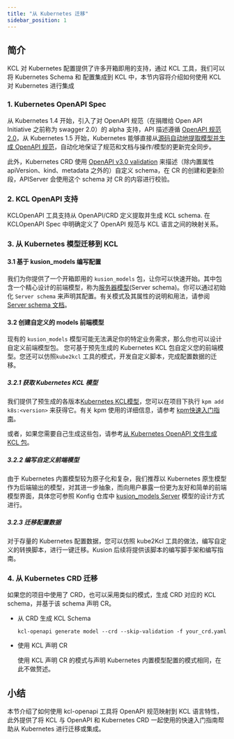 ```yaml
---
title: "从 Kubernetes 迁移"
sidebar_position: 1
---
```


## 简介

KCL 对 Kubernetes 配置提供了许多开箱即用的支持，通过 KCL 工具，我们可以将 Kubernetes Schema 和 配置集成到 KCL 中，本节内容将介绍如何使用 KCL 对 Kubernetes 进行集成

### 1. Kubernetes OpenAPI Spec

从 Kubernetes 1.4 开始，引入了对 OpenAPI 规范（在捐赠给 Open API Initiative 之前称为 swagger 2.0）的 alpha 支持，API 描述遵循 [OpenAPI 规范 2.0](https://github.com/OAI/OpenAPI-Specification/blob/main/versions/2.0.md)，从 Kubernetes 1.5 开始，Kubernetes 能够直接从[源码自动地提取模型并生成 OpenAPI 规范](https://github.com/kubernetes/kube-openapi)，自动化地保证了规范和文档与操作/模型的更新完全同步。

此外，Kubernetes CRD 使用 [OpenAPI v3.0 validation](https://kubernetes.io/docs/tasks/extend-kubernetes/custom-resources/custom-resource-definitions/#validation) 来描述（除内置属性 apiVersion、kind、metadata 之外的）自定义 schema，在 CR 的创建和更新阶段，APIServer 会使用这个 schema 对 CR 的内容进行校验。

### 2. KCL OpenAPI 支持

KCLOpenAPI 工具支持从 OpenAPI/CRD 定义提取并生成 KCL schema. 在 KCLOpenAPI Spec 中明确定义了 OpenAPI 规范与 KCL 语言之间的映射关系。

### 3. 从 Kubernetes 模型迁移到 KCL

#### 3.1 基于 kusion_models 编写配置

我们为你提供了一个开箱即用的 `kusion_models` 包，让你可以快速开始。其中包含一个精心设计的前端模型，称为[服务器模型](https://github.com/KusionStack/konfig/blob/main/base/pkg/kusion_models/kube/frontend/server.k)(Server schema)。你可以通过初始化 `Server schema` 来声明其配置。有关模式及其属性的说明和用法，请参阅 [Server schema 文档](https://kusionstack.io/docs/reference/model/kusion_models/kube/frontend/doc_server)。

#### 3.2 创建自定义的 models 前端模型

现有的 `kusion_models` 模型可能无法满足你的特定业务需求，那么你也可以设计自定义前端模型包。 您可基于预先生成的 Kubernetes KCL 包自定义您的前端模型。您还可以仿照`kube2kcl` 工具的模式，开发自定义脚本，完成配置数据的迁移。

##### 3.2.1 获取 Kubernetes KCL 模型

我们提供了预生成的各版本[Kubernetes KCL模型](https://github.com/orgs/KusionStack/packages/container/package/k8s)，您可以在项目下执行 `kpm add k8s:<version>` 来获得它。有关 kpm 使用的详细信息，请参考 [kpm快速入门指南](https://github.com/kcl-lang/kpm#quick-start)。

或者，如果您需要自己生成这些包，请参考[从 Kubernetes OpenAPI 文件生成 KCL 包](https://github.com/kcl-lang/kcl-openapi/blob/main/docs/generate_from_k8s_spec.md)。

##### 3.2.2 编写自定义前端模型

由于 Kubernetes 内置模型较为原子化和复杂，我们推荐以 Kubernetes 原生模型作为后端输出的模型，对其进一步抽象，而向用户暴露一份更为友好和简单的前端模型界面，具体您可参照 Konfig 仓库中 [kusion_models Server](https://github.com/KusionStack/konfig/blob/main/base/pkg/kusion_models/kube/frontend/server.k) 模型的设计方式进行。

##### 3.2.3 迁移配置数据

对于存量的 Kubernetes 配置数据，您可以仿照 kube2Kcl 工具的做法，编写自定义的转换脚本，进行一键迁移。Kusion 后续将提供该脚本的编写脚手架和编写指南。

### 4. 从 Kubernetes CRD 迁移

如果您的项目中使用了 CRD，也可以采用类似的模式，生成 CRD 对应的 KCL schema，并基于该 schema 声明 CR。

- 从 CRD 生成 KCL Schema

  ```
  kcl-openapi generate model --crd --skip-validation -f your_crd.yaml
  ```

- 使用 KCL 声明 CR

  使用 KCL 声明 CR 的模式与声明 Kubernetes 内置模型配置的模式相同，在此不做赘述。

## 小结

本节介绍了如何使用 kcl-openapi 工具将 OpenAPI 规范映射到 KCL 语言特性，此外提供了将 KCL 与 OpenAPI 和 Kubernetes CRD 一起使用的快速入门指南帮助从 Kubernetes 进行迁移或集成。
